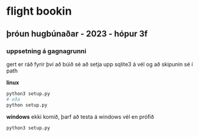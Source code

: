 # flight bookin
## þróun hugbúnaðar - 2023 - hópur 3f

### uppsetning á gagnagrunni
gert er ráð fyrir því að búið sé að setja upp sqlite3 á vél og að skipunin sé í path

**linux**
```bash
python3 setup.py
# eða
python setup.py
```

**windows**
ekki komið, þarf að testa á windows vél en prófið
```cmd
python3 setup.py
```

